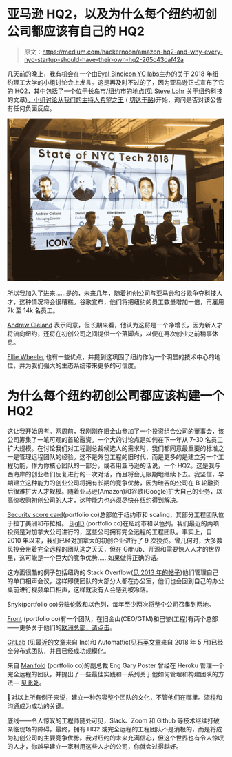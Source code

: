 # 亚马逊 HQ2，以及为什么每个纽约初创公司都应该有自己的 HQ2

> 原文：<https://medium.com/hackernoon/amazon-hq2-and-why-every-nyc-startup-should-have-their-own-hq2-265c43caf42a>

几天前的晚上，我有机会在一个由[Eyal Bino](https://medium.com/u/e12e5e01626d?source=post_page-----265c43caf42a--------------------------------)[icon YC labs](https://medium.com/u/80b257cc96c2?source=post_page-----265c43caf42a--------------------------------)主办的关于 2018 年纽约理工大学的小组讨论会上发言。这是再及时不过的了，因为亚马逊正式宣布了它的 HQ2，其中包括了一个位于长岛市/纽约市的地点(见 [Steve Lohr](https://medium.com/u/d461c362dc32?source=post_page-----265c43caf42a--------------------------------) 关于纽约科技的文章[)。小组讨论从我们的主持人](https://www.nytimes.com/2018/11/14/technology/new-york-tech-jobs-amazon-hq2.html)[希望之王](https://medium.com/u/8be95fcb46a3?source=post_page-----265c43caf42a--------------------------------) ( [切达干酪](https://medium.com/u/7bc32c161612?source=post_page-----265c43caf42a--------------------------------))开始，询问是否对该公告有任何负面反应。

![](img/d41fc0d22b1ef3d373b81026ee79f655.png)

所以我加入了进来……是的，未来几年，随着初创公司与亚马逊和谷歌争夺科技人才，这种情况将会很糟糕。谷歌宣布，他们将把纽约的员工数量增加一倍，再雇用 7k 至 14k 名员工。

[Andrew Cleland](https://medium.com/u/c674fe21c274?source=post_page-----265c43caf42a--------------------------------) 表示同意，但长期来看，他认为这将是一个净增长，因为新人才将流向纽约，还将在初创公司之间提供一个落脚点，以便在再次创业之前稍事休息。

[Ellie Wheeler](https://medium.com/u/612629eb1073?source=post_page-----265c43caf42a--------------------------------) 也有一些优点，并提到这巩固了纽约作为一个明显的技术中心的地位，并为我们强大的生态系统带来更多的可信度。

# 为什么每个纽约初创公司都应该构建一个 HQ2

这让我开始思考。两周前，我刚刚在旧金山参加了一个投资组合公司的董事会，该公司筹集了一笔可观的首轮融资。一个大的讨论点是如何在下一年从 7-30 名员工扩大规模。在讨论我们对工程副总裁候选人的需求时，我们都同意最重要的标准之一是管理远程团队的经验。这不是外包工程的旧时代，而是更多的是建立另一个工程功能，作为你核心团队的一部分，或者用亚马逊的话说，一个 HQ2。这是我与西海岸的创业者们反复进行的一次对话，而且将会无限期地继续下去。我坚信，早期建立这种能力的创业公司将拥有长期的竞争优势，因为硅谷的公司在 B 轮融资后很难扩大人才规模。随着亚马逊(Amazon)和谷歌(Google)扩大自己的业务，以高价收购初创公司的人才，这种能力也必须尽快在纽约得到解决。

[Security score card](http://securityscorecard.com)(portfolio co)总部位于纽约市和 scaling，其部分工程团队位于拉丁美洲和布拉格。 [BigID](https://medium.com/u/17986e2af69?source=post_page-----265c43caf42a--------------------------------) (portfolio co)在纽约市和以色列。我们最近的两项投资是对加拿大公司进行的，这些公司拥有完全远程的工程团队。事实上，自 2010 年以来，我们已经对加拿大的初创企业进行了 9 次投资。曾几何时，大多数风投会带着完全远程的团队逃之夭夭，但在 Github、开源和需要惊人人才的世界里，这可能是一个巨大的竞争优势……如果做得正确的话。

这方面很酷的例子包括纽约的 Stack Overflow([见 2013 年的帖子](https://stackoverflow.blog/2013/02/01/why-we-still-believe-in-working-remotely/))他们管理自己的单口相声会议，这样即使团队的大部分人都在办公室，他们也会回到自己的办公桌前进行视频单口相声，这样就没有人会感到被冷落。

Snyk(portfolio co)分驻伦敦和以色列，每年至少两次将整个公司召集到两地。

[Front](https://medium.com/u/ab3a4553124c?source=post_page-----265c43caf42a--------------------------------) (portfolio co)有一个团队，在旧金山(CEO/GTM)和巴黎(工程)有两个总部——更多关于他们的[欧洲总部，请点击](https://frontapp.com/blog/2018/01/24/front-paris-office-engineering/)。

[GitLab](https://medium.com/u/68f5136d3254?source=post_page-----265c43caf42a--------------------------------) (见[最近的文章](https://www.inc.com/cameron-albert-deitch/2018-inc5000-gitlab.html)来自 Inc)和 Automattic(见[石英文章](https://qz.com/work/1289444/automattics-secret-to-successful-remote-work-is-having-everyone-meet-in-person/)来自 2018 年 5 月)已经全分布式团队，并且已经成功规模化。

来自 [Manifold](https://medium.com/u/ac777fe63007?source=post_page-----265c43caf42a--------------------------------) (portfolio co)的副总裁 Eng Gary Poster 曾经在 Heroku 管理一个完全远程的团队，并提出了一些最佳实践和一系列关于他如何管理和构建团队的方法— [见此处](https://blog.manifold.co/the-costs-and-benefits-of-distributed-teams-8670d934998b)。

🔑对以上所有例子来说，建立一种包容整个团队的文化，不管他们在哪里。流程和沟通成为成功的关键。

底线——令人惊叹的工程师随处可见，Slack、Zoom 和 Github 等技术继续打破亲临现场的障碍，最终，拥有 HQ2 或完全远程的工程团队不是消极的，而是将成为初创公司的主要竞争优势。我对纽约的未来充满信心，但这个世界也有令人惊叹的人才，你越早建立一家利用这些人才的公司，你就会过得越好。